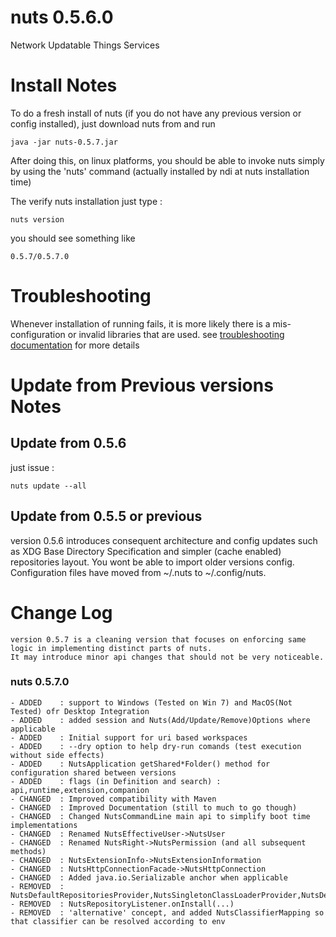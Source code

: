 # nuts 0.5.6.0
Network Updatable Things Services

# Install Notes
To do a fresh install of nuts (if you do not have any previous version or config installed), just download nuts from and run

```
java -jar nuts-0.5.7.jar
```
After doing this, on linux platforms, you should be able to invoke nuts simply by using the 'nuts' command 
(actually installed by ndi at nuts installation time)

The verify nuts installation just type :
```
nuts version
```
you should see something like
```
0.5.7/0.5.7.0
```

# Troubleshooting
Whenever installation of running fails, it is more likely there is a mis-configuration or invalid libraries that are used. 
see [troubleshooting documentation](../troubleshooting.md) for more details


# Update from Previous versions Notes
## Update from 0.5.6
just issue :  
```
nuts update --all
```


## Update from 0.5.5 or previous  
version 0.5.6 introduces consequent architecture and config updates such as XDG Base Directory Specification and 
simpler (cache enabled) repositories layout. You wont be able to import older versions config.
Configuration files have moved from ~/.nuts to ~/.config/nuts.


# Change Log
    version 0.5.7 is a cleaning version that focuses on enforcing same logic in implementing distinct parts of nuts.
    It may introduce minor api changes that should not be very noticeable.

### nuts 0.5.7.0
    - ADDED    : support to Windows (Tested on Win 7) and MacOS(Not Tested) ofr Desktop Integration
    - ADDED    : added session and Nuts(Add/Update/Remove)Options where applicable
    - ADDED    : Initial support for uri based workspaces
    - ADDED    : --dry option to help dry-run comands (test execution without side effects)
    - ADDED    : NutsApplication getShared*Folder() method for configuration shared between versions
    - ADDED    : flags (in Definition and search) : api,runtime,extension,companion
    - CHANGED  : Improved compatibility with Maven
    - CHANGED  : Improved Documentation (still to much to go though)
    - CHANGED  : Changed NutsCommandLine main api to simplify boot time implementations 
    - CHANGED  : Renamed NutsEffectiveUser->NutsUser 
    - CHANGED  : Renamed NutsRight->NutsPermission (and all subsequent methods) 
    - CHANGED  : NutsExtensionInfo->NutsExtensionInformation
    - CHANGED  : NutsHttpConnectionFacade->NutsHttpConnection 
    - CHANGED  : Added java.io.Serializable anchor when applicable
    - REMOVED  : NutsDefaultRepositoriesProvider,NutsSingletonClassLoaderProvider,NutsDefaultClassLoaderProvider,NutsWorkspaceSPI 
    - REMOVED  : NutsRepositoryListener.onInstall(...) 
    - REMOVED  : 'alternative' concept, and added NutsClassifierMapping so that classifier can be resolved according to env 

